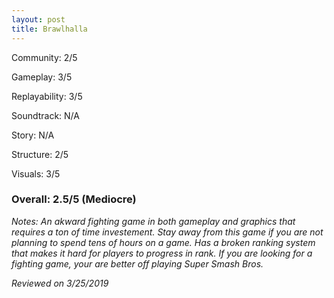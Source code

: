 ```yaml
---
layout: post
title: Brawlhalla
---
```


Community: 2/5

Gameplay: 3/5

Replayability: 3/5

Soundtrack: N/A

Story: N/A

Structure: 2/5

Visuals: 3/5

### Overall: 2.5/5 (Mediocre)

*Notes: An akward fighting game in both gameplay and graphics that requires a ton of time investement. Stay away from this game if you 
are not planning to spend tens of hours on a game. Has a broken ranking system that makes it hard for players to progress in rank. If you are looking for a fighting game, your are better off playing Super Smash Bros.*

*Reviewed on 3/25/2019*
